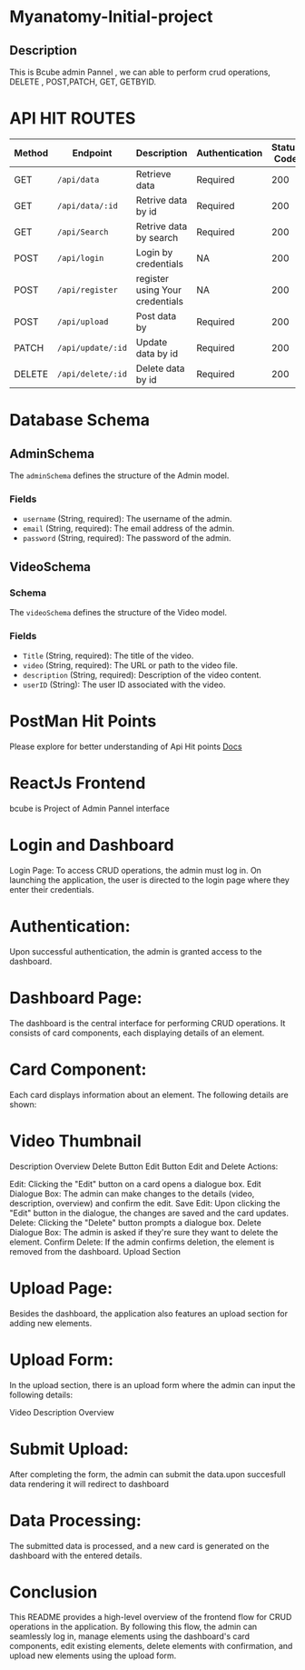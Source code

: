 # Myanatomy-Initial-project

## Description
This is Bcube admin Pannel , we can able to perform crud operations, DELETE , POST,PATCH, GET, GETBYID.


# API HIT ROUTES
| Method | Endpoint    | Description                 | Authentication | Status Code |
|--------|-------------|-----------------------------|----------------|-------------|
| GET    | `/api/data` | Retrieve data              | Required       | 200          |
| GET    |`/api/data/:id`| Retrive data by id          |Required        | 200         |
| GET    |`/api/Search`| Retrive data by search        |Required      |  200        |
| POST   |`/api/login` | Login by credentials          | NA           |  200        |
| POST   |`/api/register` | register using Your credentials          | NA           |  200        |
| POST   |`/api/upload` |Post data by             | Required         |  200        |
| PATCH   |`/api/update/:id` |Update data by id             | Required         |  200        |
| DELETE  |`/api/delete/:id` |Delete data by id             | Required         |  200        |



# Database Schema

## AdminSchema
The `adminSchema` defines the structure of the Admin model.

### Fields

- `username` (String, required): The username of the admin.
- `email` (String, required): The email address of the admin.
- `password` (String, required): The password of the admin.

## VideoSchema

### Schema

The `videoSchema` defines the structure of the Video model.

### Fields

- `Title` (String, required): The title of the video.
- `video` (String, required): The URL or path to the video file.
- `description` (String, required): Description of the video content.
- `userID` (String): The user ID associated with the video.


# PostMan Hit Points

Please explore for better understanding of Api Hit points [Docs](https://documenter.getpostman.com/view/24325307/2s9XxzsrYF)


# ReactJs Frontend
bcube is Project of Admin Pannel interface

# Login and Dashboard
Login Page: To access CRUD operations, the admin must log in. On launching the application, the user is directed to the login page where they enter their credentials.

# Authentication:
Upon successful authentication, the admin is granted access to the dashboard.

# Dashboard Page:
The dashboard is the central interface for performing CRUD operations. It consists of card components, each displaying details of an element.

# Card Component: 
Each card displays information about an element. The following details are shown:

# Video Thumbnail
 Description
Overview
Delete Button
Edit Button
Edit and Delete Actions:

Edit: Clicking the "Edit" button on a card opens a dialogue box.
Edit Dialogue Box: The admin can make changes to the details (video, description, overview) and confirm the edit.
Save Edit: Upon clicking the "Edit" button in the dialogue, the changes are saved and the card updates.
Delete: Clicking the "Delete" button prompts a dialogue box.
Delete Dialogue Box: The admin is asked if they're sure they want to delete the element.
Confirm Delete: If the admin confirms deletion, the element is removed from the dashboard.
Upload Section
# Upload Page:
Besides the dashboard, the application also features an upload section for adding new elements.

# Upload Form:
In the upload section, there is an upload form where the admin can input the following details:

Video
Description
Overview
# Submit Upload:
After completing the form, the admin can submit the data.upon succesfull data rendering it will redirect to dashboard

# Data Processing: 
The submitted data is processed, and a new card is generated on the dashboard with the entered details.

# Conclusion

This README provides a high-level overview of the frontend flow for CRUD operations in the application. By following this flow, the admin can seamlessly log in, manage elements using the dashboard's card components, edit existing elements, delete elements with confirmation, and upload new elements using the upload form.


